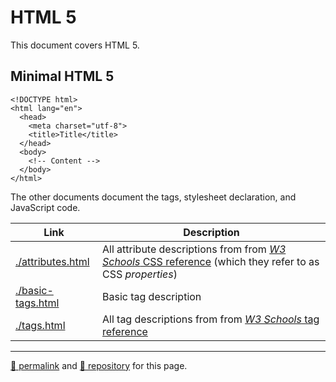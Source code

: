 # HTML 5

This document covers HTML 5.

## Minimal HTML 5

```
<!DOCTYPE html>
<html lang="en">
  <head>
    <meta charset="utf-8">
    <title>Title</title>
  </head>
  <body>
    <!-- Content -->
  </body>
</html>
```

The other documents document the tags, stylesheet declaration, and JavaScript code.

| Link | Description |
| --- | --- |
| [./attributes.html](https://psb-david-petty.github.io/www-tutorial/doc/attributes.html) | All attribute descriptions from from [*W3 Schools* CSS reference](https://www.w3schools.com/cssref/) (which they refer to as CSS *properties*) |
| [./basic-tags.html](https://psb-david-petty.github.io/www-tutorial/doc/basic-tags.html) | Basic tag description |
| [./tags.html](https://psb-david-petty.github.io/www-tutorial/doc/tags.html) | All tag descriptions from from [*W3 Schools* tag reference](https://www.w3schools.com/tags/) |

<hr>

[&#128279; permalink](https://psb-david-petty.github.io/www-tutorial/doc/) and [&#128297; repository](https://github.com/psb-david-petty/www-tutorial/tree/main/doc/) for this page.
